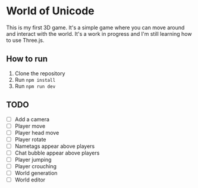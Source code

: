 # World of Unicode
This is my first 3D game. It's a simple game where you can move around and interact with the world. It's a work in progress and I'm still learning how to use Three.js.

## How to run
1. Clone the repository
2. Run `npm install`
3. Run `npm run dev`

## TODO
- [ ] Add a camera
- [ ] Player move
- [ ] Player head move
- [ ] Player rotate
- [ ] Nametags appear above players
- [ ] Chat bubble appear above players
- [ ] Player jumping
- [ ] Player crouching
- [ ] World generation
- [ ] World editor